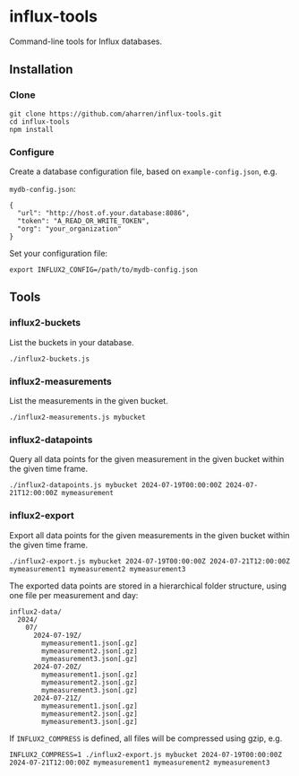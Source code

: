 # influx-tools

Command-line tools for Influx databases.

## Installation

### Clone

```
git clone https://github.com/aharren/influx-tools.git
cd influx-tools
npm install
```

### Configure

Create a database configuration file, based on `example-config.json`, e.g.

`mydb-config.json`:
```
{
  "url": "http://host.of.your.database:8086",
  "token": "A_READ_OR_WRITE_TOKEN",
  "org": "your_organization"
}
```

Set your configuration file:

```
export INFLUX2_CONFIG=/path/to/mydb-config.json
```

## Tools

### influx2-buckets

List the buckets in your database.

```
./influx2-buckets.js
```

### influx2-measurements

List the measurements in the given bucket.

```
./influx2-measurements.js mybucket
```

### influx2-datapoints

Query all data points for the given measurement in the given bucket within the given time frame.

```
./influx2-datapoints.js mybucket 2024-07-19T00:00:00Z 2024-07-21T12:00:00Z mymeasurement
```

### influx2-export

Export all data points for the given measurements in the given bucket within the given time frame.


```
./influx2-export.js mybucket 2024-07-19T00:00:00Z 2024-07-21T12:00:00Z mymeasurement1 mymeasurement2 mymeasurement3
```

The exported data points are stored in a hierarchical folder structure, using one file per measurement and day:

```
influx2-data/
  2024/
    07/
      2024-07-19Z/
        mymeasurement1.json[.gz]
        mymeasurement2.json[.gz]
        mymeasurement3.json[.gz]
      2024-07-20Z/
        mymeasurement1.json[.gz]
        mymeasurement2.json[.gz]
        mymeasurement3.json[.gz]
      2024-07-21Z/
        mymeasurement1.json[.gz]
        mymeasurement2.json[.gz]
        mymeasurement3.json[.gz]
```

If `INFLUX2_COMPRESS` is defined, all files will be compressed using gzip, e.g.

```
INFLUX2_COMPRESS=1 ./influx2-export.js mybucket 2024-07-19T00:00:00Z 2024-07-21T12:00:00Z mymeasurement1 mymeasurement2 mymeasurement3
```